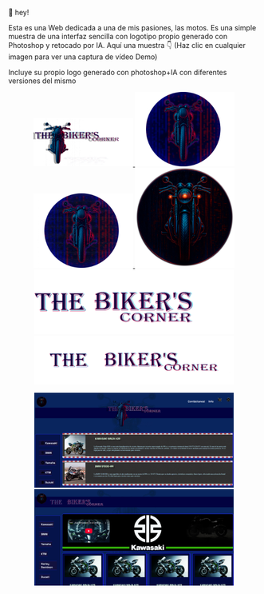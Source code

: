 👋 hey!

Esta es una Web dedicada a una de mis pasiones, las motos. Es una simple muestra de una interfaz sencilla con logotipo propio generado con Photoshop y retocado por IA.
Aquí una muestra 👇 (Haz clic en cualquier imagen para ver una captura de vídeo Demo)

Incluye su propio logo generado con photoshop+IA con diferentes versiones del mismo

<p align="center">
  <a href="./imagenes/captura.mp4">
  <img src="imagenes/logo.png" alt="variante Logo web" width="200"/>
  <img src="imagenes/logo2.png" alt="variante Logo web" width="200"/>
  <img src="imagenes/logo3.png" alt="variante Logo web" width="200"/>
  <img src="imagenes/logo4.png" alt="variante Logo web" width="200"/>
  <img src="imagenes/logolargo.png" alt="variante Logo largo web" width="400"/>
  <img src="imagenes/logolargo2.png" alt="variante Logo largo web" width="400"/>
  </a>
</p>


<p align="center">
  <a href="./imagenes/captura.mp4">
  <img src="./imagenes/principal.png" alt="Captura de pantalla principal" width="400"/>
  <img src="./imagenes/kawasaki.png" alt="Captura de pantalla secundaria" width="400"/>
  </a>
</p>
